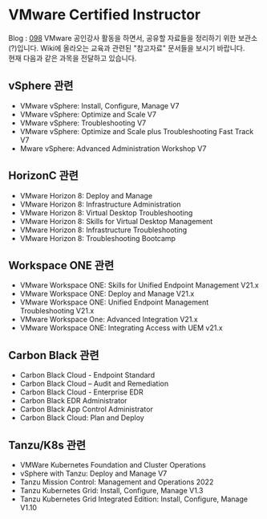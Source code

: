 # VMware Certified Instructor
Blog : [098](https://www.098.co.kr)
VMware 공인강사 활동을 하면서, 공유할 자료들을 정리하기 위한 보관소(?)입니다. Wiki에 올라오는 교육과 관련된 "참고자료" 문서들을 보시기 바랍니다.   
현재 다음과 같은 과목을 전달하고 있습니다.

## vSphere 관련
* VMware vSphere: Install, Configure, Manage V7
* VMware vSphere: Optimize and Scale V7
* VMware vSphere: Troubleshooting V7
* VMware vSphere: Optimize and Scale plus Troubleshooting Fast Track V7
* Mware vSphere: Advanced Administration Workshop V7
## HorizonC 관련
* VMware Horizon 8: Deploy and Manage
* VMware Horizon 8: Infrastructure Administration
* VMware Horizon 8: Virtual Desktop Troubleshooting
* VMware Horizon 8: Skills for Virtual Desktop Management
* VMware Horizon 8: Infrastructure Troubleshooting
* VMware Horizon 8: Troubleshooting Bootcamp
## Workspace ONE 관련
* VMware Workspace ONE: Skills for Unified Endpoint Management V21.x
* VMware Workspace ONE: Deploy and Manage V21.x
* VMware Workspace ONE: Unified Endpoint Management Troubleshooting V21.x
* VMware Workspace One: Advanced Integration V21.x
* VMware Workspace ONE: Integrating Access with UEM v21.x
## Carbon Black 관련
* Carbon Black Cloud - Endpoint Standard
* Carbon Black Cloud – Audit and Remediation
* Carbon Black Cloud - Enterprise EDR
* Carbon Black EDR Administrator
* Carbon Black App Control Administrator
* Carbon Black Cloud: Plan and Deploy
## Tanzu/K8s 관련
* VMWare Kubernetes Foundation and Cluster Operations
* vSphere with Tanzu: Deploy and Manage V7
* Tanzu Mission Control: Management and Operations 2022
* Tanzu Kubernetes Grid: Install, Configure, Manage V1.3
* Tanzu Kubernetes Grid Integrated Edition: Install, Configure, Manage V1.10
